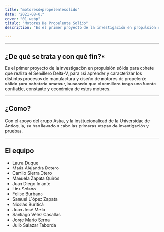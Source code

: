 ```yaml
---
title: "motoresdepropelentesolido"
date: "2021-08-01"
cover: "01.webp"
titulo: "Motores De Propelente Solido"
description: "Es el primer proyecto de la investigación en propulsión sólida para cohete que realiza el Semillero Delta-V"

---
```


***
## ¿De qué se trata y con qué fin?*

Es el primer proyecto de la investigación en propulsión sólida para cohete que realiza el Semillero Delta-V, para así aprender y caracterizar los distintos procesos de manufactura y diseño de motores de propelente sólido para cohetería amateur, buscando que el semillero tenga una fuente confiable, constante y económica de estos motores.
***
## ¿Como?
Con el apoyo del grupo Astra, y la institucionalidad de la Universidad de Antioquia, se han llevado a cabo las primeras etapas de investigación y pruebas.
***
## El equipo


- Laura Duque
- Maria Alejandra Botero
- Camilo Sierra Otero
- Manuela Zapata Quirós
- Juan Diego Infante
- Lina Solano
- Felipe Burbano
- Samuel L´ópez Zapata
- Nicolás Buriticá
- Juan José Mejía
- Santiago Vélez Casallas
- Jorge Mario Serna
- Julio Salazar Taborda
